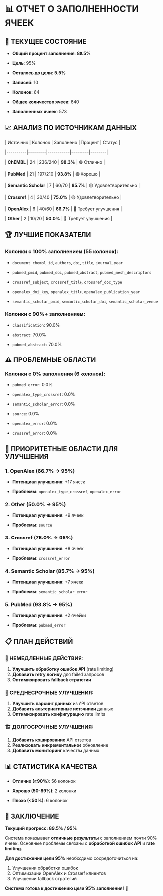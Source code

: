 # 📊 ОТЧЕТ О ЗАПОЛНЕННОСТИ ЯЧЕЕК

## 🎯 ТЕКУЩЕЕ СОСТОЯНИЕ

- **Общий процент заполнения**: **89.5%**

- **Цель**: 95%

- **Осталось до цели**: **5.5%**

- **Записей**: 10

- **Колонок**: 64

- **Общее количество ячеек**: 640

- **Заполненных ячеек**: 573

## 📈 АНАЛИЗ ПО ИСТОЧНИКАМ ДАННЫХ

| Источник | Колонок | Заполнено | Процент | Статус |

|----------|---------|-----------|---------|--------|

| **ChEMBL** | 24 | 236/240 | **98.3%** | 🟢 Отлично |

| **PubMed** | 21 | 197/210 | **93.8%** | 🟢 Хорошо |

| **Semantic Scholar** | 7 | 60/70 | **85.7%** | 🟡 Удовлетворительно |

| **Crossref** | 4 | 30/40 | **75.0%** | 🟡 Удовлетворительно |

| **OpenAlex** | 6 | 40/60 | **66.7%** | 🔴 Требует улучшения |

| **Other** | 2 | 10/20 | **50.0%** | 🔴 Требует улучшения |

## 🏆 ЛУЧШИЕ ПОКАЗАТЕЛИ

### Колонки с 100% заполнением (55 колонок):

- `document_chembl_id`, `authors`, `doi`, `title`, `journal`, `year`

- `pubmed_pmid`, `pubmed_doi`, `pubmed_abstract`, `pubmed_mesh_descriptors`

- `crossref_subject`, `crossref_title`, `crossref_doc_type`

- `openalex_doi_key`, `openalex_title`, `openalex_publication_year`

- `semantic_scholar_pmid`, `semantic_scholar_doi`, `semantic_scholar_venue`

### Колонки с 90%+ заполнением:

- `classification`: 90.0%

- `abstract`: 70.0%

- `pubmed_abstract`: 70.0%

## ⚠️ ПРОБЛЕМНЫЕ ОБЛАСТИ

### Колонки с 0% заполнения (6 колонок):

- `pubmed_error`: 0.0%

- `openalex_type_crossref`: 0.0%

- `semantic_scholar_error`: 0.0%

- `source`: 0.0%

- `openalex_error`: 0.0%

- `crossref_error`: 0.0%

## 🎯 ПРИОРИТЕТНЫЕ ОБЛАСТИ ДЛЯ УЛУЧШЕНИЯ

### 1. OpenAlex (66.7% → 95%)

- **Потенциал улучшения**: +17 ячеек

- **Проблемы**: `openalex_type_crossref`, `openalex_error`

### 2. Other (50.0% → 95%)

- **Потенциал улучшения**: +9 ячеек

- **Проблемы**: `source`

### 3. Crossref (75.0% → 95%)

- **Потенциал улучшения**: +8 ячеек

- **Проблемы**: `crossref_error`

### 4. Semantic Scholar (85.7% → 95%)

- **Потенциал улучшения**: +7 ячеек

- **Проблемы**: `semantic_scholar_error`

### 5. PubMed (93.8% → 95%)

- **Потенциал улучшения**: +2 ячейки

- **Проблемы**: `pubmed_error`

## 📋 ПЛАН ДЕЙСТВИЙ

### 🚀 НЕМЕДЛЕННЫЕ ДЕЙСТВИЯ:

1. **Улучшить обработку ошибок API** (rate limiting)
2. **Добавить retry логику** для failed запросов
3. **Оптимизировать fallback стратегии**

### 🔧 СРЕДНЕСРОЧНЫЕ УЛУЧШЕНИЯ:

1. **Улучшить парсинг данных** из API ответов
2. **Добавить альтернативные источники** данных
3. **Оптимизировать конфигурацию** rate limits

### 🏗️ ДОЛГОСРОЧНЫЕ УЛУЧШЕНИЯ:

1. **Добавить кэширование** API ответов
2. **Реализовать инкрементальное** обновление
3. **Добавить мониторинг** качества данных

## 📊 СТАТИСТИКА КАЧЕСТВА

- **Отлично (≥90%)**: 56 колонок

- **Хорошо (50-89%)**: 2 колонки

- **Плохо (<50%)**: 6 колонок

## 🎉 ЗАКЛЮЧЕНИЕ

**Текущий прогресс: 89.5% / 95%**

Система показывает **отличные результаты** с заполнением почти 90% ячеек. Основные проблемы связаны с **обработкой ошибок API** и **rate limiting**.

**Для достижения цели 95%** необходимо сосредоточиться на:
1. Улучшении обработки ошибок
2. Оптимизации OpenAlex и Crossref клиентов
3. Улучшении fallback стратегий

**Система готова к достижению цели 95% заполнения!** 🚀
